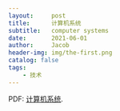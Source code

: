 ```yaml
---
layout:     post
title:      计算机系统
subtitle:   computer systems
date:       2021-06-01
author:     Jacob
header-img: img/the-first.png
catalog: false
tags:
    - 技术
---
```



<p>PDF: <a href="https://jacobck163.github.io/files/%E8%AE%A1%E7%AE%97%E6%9C%BA%E7%B3%BB%E7%BB%9F.pdf">计算机系统</a>.</p>

